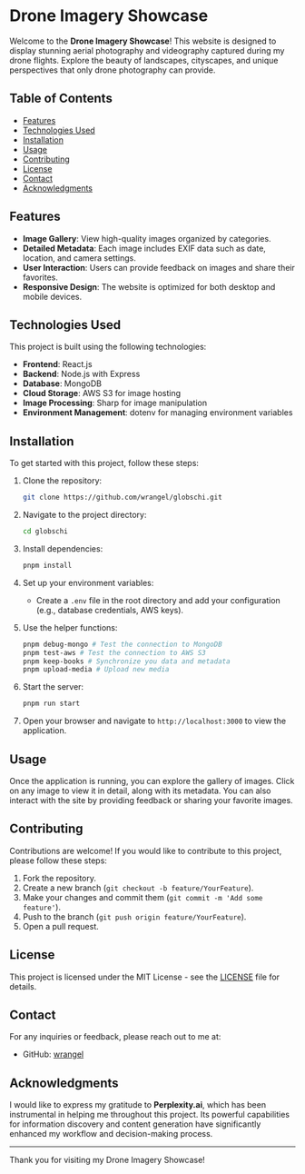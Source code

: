 # Drone Imagery Showcase

Welcome to the **Drone Imagery Showcase**! This website is designed to display stunning aerial photography and videography captured during my drone flights. Explore the beauty of landscapes, cityscapes, and unique perspectives that only drone photography can provide.

## Table of Contents

- [Features](#features)
- [Technologies Used](#technologies-used)
- [Installation](#installation)
- [Usage](#usage)
- [Contributing](#contributing)
- [License](#license)
- [Contact](#contact)
- [Acknowledgments](#acknowledgments)

## Features

- **Image Gallery**: View high-quality images organized by categories.
- **Detailed Metadata**: Each image includes EXIF data such as date, location, and camera settings.
- **User Interaction**: Users can provide feedback on images and share their favorites.
- **Responsive Design**: The website is optimized for both desktop and mobile devices.

## Technologies Used

This project is built using the following technologies:

- **Frontend**: React.js
- **Backend**: Node.js with Express
- **Database**: MongoDB
- **Cloud Storage**: AWS S3 for image hosting
- **Image Processing**: Sharp for image manipulation
- **Environment Management**: dotenv for managing environment variables

## Installation

To get started with this project, follow these steps:

1. Clone the repository:

   ```bash
   git clone https://github.com/wrangel/globschi.git
   ```

2. Navigate to the project directory:

   ```bash
   cd globschi
   ```

3. Install dependencies:

   ```bash
   pnpm install
   ```

4. Set up your environment variables:

   - Create a `.env` file in the root directory and add your configuration (e.g., database credentials, AWS keys).

5. Use the helper functions:

   ```bash
   pnpm debug-mongo # Test the connection to MongoDB
   pnpm test-aws # Test the connection to AWS S3
   pnpm keep-books # Synchronize you data and metadata
   pnpm upload-media # Upload new media
   ```

6. Start the server:

   ```bash
   pnpm run start
   ```

7. Open your browser and navigate to `http://localhost:3000` to view the application.

## Usage

Once the application is running, you can explore the gallery of images. Click on any image to view it in detail, along with its metadata. You can also interact with the site by providing feedback or sharing your favorite images.

## Contributing

Contributions are welcome! If you would like to contribute to this project, please follow these steps:

1. Fork the repository.
2. Create a new branch (`git checkout -b feature/YourFeature`).
3. Make your changes and commit them (`git commit -m 'Add some feature'`).
4. Push to the branch (`git push origin feature/YourFeature`).
5. Open a pull request.

## License

This project is licensed under the MIT License - see the [LICENSE](LICENSE) file for details.

## Contact

For any inquiries or feedback, please reach out to me at:

- GitHub: [wrangel](https://github.com/wrangel)

## Acknowledgments

I would like to express my gratitude to **Perplexity.ai**, which has been instrumental in helping me throughout this project. Its powerful capabilities for information discovery and content generation have significantly enhanced my workflow and decision-making process.

---

Thank you for visiting my Drone Imagery Showcase!
